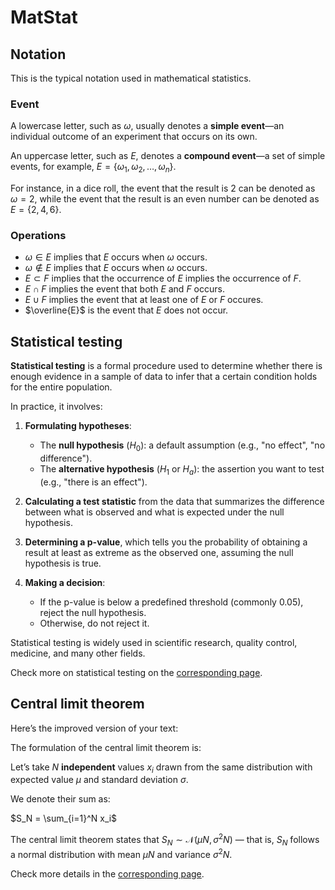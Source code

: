 # MatStat

## Notation

This is the typical notation used in mathematical statistics.

### Event

A lowercase letter, such as $\omega$, usually denotes a **simple event**—an individual outcome of an experiment that occurs on its own.

An uppercase letter, such as $E$, denotes a **compound event**—a set of simple events, for example, $E = \left\{ \omega_1, \omega_2, \ldots, \omega_n \right\}$.

For instance, in a dice roll, the event that the result is 2 can be denoted as $\omega = 2$, while the event that the result is an even number can be denoted as $E = \left\{2, 4, 6\right\}$.

### Operations

- $\omega \in E$ implies that $E$ occurs when $\omega$ occurs.
- $\omega \notin E$ implies that $E$ occurs when $\omega$ occurs.
- $E \subset F$ implies that the occurrence of $E$ implies the occurrence of $F$.
- $E \cap F$ implies the event that both $E$ and $F$ occurs.
- $E \cup F$ implies the event that at least one of $E$ or $F$ occures.
- $\overline{E}$ is the event that $E$ does not occur.


## Statistical testing

**Statistical testing** is a formal procedure used to determine whether there is enough evidence in a sample of data to infer that a certain condition holds for the entire population.

In practice, it involves:

1. **Formulating hypotheses**:

   * The **null hypothesis** ($H_0$): a default assumption (e.g., "no effect", "no difference").
   * The **alternative hypothesis** ($H_1$ or $H_a$): the assertion you want to test (e.g., "there is an effect").

2. **Calculating a test statistic** from the data that summarizes the difference between what is observed and what is expected under the null hypothesis.

3. **Determining a p-value**, which tells you the probability of obtaining a result at least as extreme as the observed one, assuming the null hypothesis is true.

4. **Making a decision**:

   * If the p-value is below a predefined threshold (commonly 0.05), reject the null hypothesis.
   * Otherwise, do not reject it.

Statistical testing is widely used in scientific research, quality control, medicine, and many other fields.

Check more on statistical testing on the [corresponding page](mat_stat/stat_testing.ipynb).

## Central limit theorem

Here’s the improved version of your text:

The formulation of the central limit theorem is:

Let’s take $N$ **independent** values $x_i$ drawn from the same distribution with expected value $\mu$ and standard deviation $\sigma$.

We denote their sum as:

$S_N = \sum_{i=1}^N x_i$

The central limit theorem states that $S_N \sim \mathcal{N}(\mu N, \sigma^2 N)$ — that is, $S_N$ follows a normal distribution with mean $\mu N$ and variance $\sigma^2 N$.

Check more details in the [corresponding page](mat_stat/cent_limit_theorem.ipynb).
